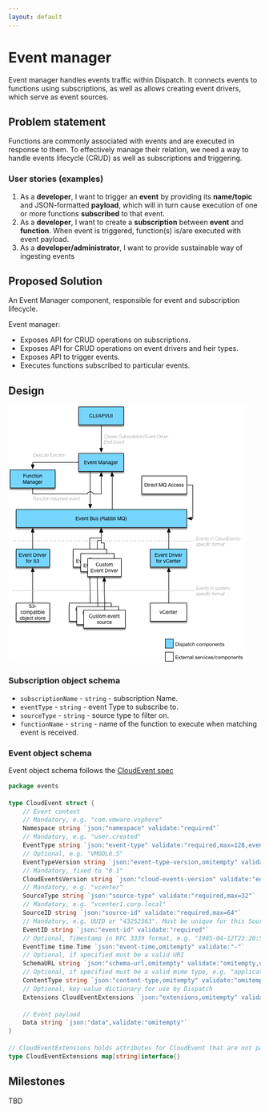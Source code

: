 ```yaml
---
layout: default
---
```

# Event manager

Event manager handles events traffic within Dispatch. It connects events to functions using subscriptions,
as well as allows creating event drivers, which serve as event sources.

## Problem statement

Functions are commonly associated with events and are executed in response to them. To effectively manage their
relation, we need a way to handle events lifecycle (CRUD) as well as subscriptions and triggering.

### User stories (examples)

1. As a **developer**, I want to trigger an **event** by providing its **name/topic** and JSON-formatted **payload**, which will
   in turn cause execution of one or more functions **subscribed** to that event.
2. As a **developer**, I want to create a **subscription** between **event** and **function**. When event is triggered,
   function(s) is/are executed with event payload.
3. As a **developer/administrator**, I want to provide sustainable way of ingesting events

## Proposed Solution

An Event Manager component, responsible for event and subscription lifecycle.

Event manager:
* Exposes API for CRUD operations on subscriptions.
* Exposes API for CRUD operations on event drivers and heir types.
* Exposes API to trigger events.
* Executes functions subscribed to particular events.

## Design

![event manager architecture](event-manager.png "Event manager architecture")

### Subscription object schema
* `subscriptionName` - `string` - subscription Name.
* `eventType` - `string` - event Type to subscribe to.
* `sourceType` - `string` - source type to filter on.
* `functionName` - `string` - name of the function to execute when matching event is received.
### Event object schema

Event object schema follows the [CloudEvent spec](https://github.com/cloudevents/spec/blob/b0124528486d3f6b9a247cadd68d91b44b3d3ef4/spec.md) 

```go
package events

type CloudEvent struct {
	// Event context
	// Mandatory, e.g. "com.vmware.vsphere"
	Namespace string `json:"namespace" validate:"required"`
	// Mandatory, e.g. "user.created"
	EventType string `json:"event-type" validate:"required,max=128,eventtype"`
	// Optional, e.g. "VMODL6.5"
	EventTypeVersion string `json:"event-type-version,omitempty" validate:"omitempty,min=1"`
	// Mandatory, fixed to "0.1"
	CloudEventsVersion string `json:"cloud-events-version" validate:"eq=0.1"`
	// Mandatory, e.g. "vcenter"
	SourceType string `json:"source-type" validate:"required,max=32"`
	// Mandatory, e.g. "vcenter1.corp.local"
	SourceID string `json:"source-id" validate:"required,max=64"`
	// Mandatory, e.g. UUID or "43252363". Must be unique for this Source
	EventID string `json:"event-id" validate:"required"`
	// Optional, Timestamp in RFC 3339 format, e.g. "1985-04-12T23:20:50.52Z"
	EventTime time.Time `json:"event-time,omitempty" validate:"-"`
	// Optional, if specified must be a valid URI
	SchemaURL string `json:"schema-url,omitempty" validate:"omitempty,uri"`
	// Optional, if specified must be a valid mime type, e.g. "application/json"
	ContentType string `json:"content-type,omitempty" validate:"omitempty,min=1"`
	// Optional, key-value dictionary for use by Dispatch
	Extensions CloudEventExtensions `json:"extensions,omitempty" validate:"omitempty,min=1"`

	// Event payload
	Data string `json:"data",validate:"omitempty"`
}

// CloudEventExtensions holds attributes for CloudEvent that are not part of the standard.
type CloudEventExtensions map[string]interface{}

```
## Milestones

TBD


